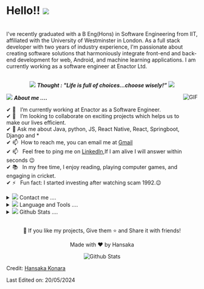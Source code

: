 # Hello!! <img src="https://media.giphy.com/media/hVa6t0WpoDOk7Pxb7l/giphy.gif" width="50">
<br/>
I've recently graduated with a B Eng(Hons) in Software Engineering from IIT, affiliated with the University of Westminster in London. As a full stack developer with two years of industry experience, I'm passionate about creating software solutions that harmoniously integrate front-end and back-end development for web, Android, and machine learning applications. I am currently working as a software engineer at Enactor Ltd.
<br/>
<br/>
<p align="center">
<img src="https://media.giphy.com/media/gH3LO09IOiZIqePwv9/giphy.gif" width="50" /> <b><i align="center">Thought : "Life is full of choices…choose wisely!”</i></b> <img src="https://media.giphy.com/media/qjqUcgIyRjsl2/giphy.gif" width="50" />
 </p>

<img align="right" alt="GIF" height="160px" src="https://media.giphy.com/media/Ah3zHH7hvsSB2/giphy.gif" />

<img src="https://media.giphy.com/media/iY8CRBdQXODJSCERIr/giphy.gif" width="30px">&nbsp;***About me ....***

✔  🔭 &nbsp; I’m currently working at Enactor as a Software Engineer.<br>
✔  🤝 &nbsp;  I’m looking to collaborate on exciting projects which helps us to make our lives efficient.<br>
✔  💬 Ask me about Java, python, JS, React Native, React, Springboot, Django and *<br>
✔  📫 &nbsp;How to reach me, you can email me at [Gmail](hansakakonara4@gmail.com)<br>
✔  📫 &nbsp; Feel free to ping me on [LinkedIn](https://www.linkedin.com/in/hansaka-konara-41a7a2200/),If I am alive I will answer within seconds 😉<br>
✔  📚 &nbsp; In my free time, I enjoy reading, playing computer games, and engaging in cricket.<br>
✔ ⚡ &nbsp; Fun fact: I started investing after watching scam 1992.😉
<br>

<!-- contact me -->
<details>
 <summary><img src="https://media.giphy.com/media/iY8CRBdQXODJSCERIr/giphy.gif" width="30px">&nbsp;Contact me ....</summary>
<div>
  <samp>
    <h2 align="center">you can reach me by:</h2>
    <p align="center">
      <br/>
      <a href="https://www.linkedin.com/in/hansaka-konara-41a7a2200/" target="blank"><img align="center"
         src="https://img.shields.io/badge/linkedin-%231DA1F2.svg?style=for-the-badge&logo=linkedin&logoColor=white"
         alt="azzar" height="30"/></a>
      <a href="https://www.facebook.com/hansakakonara99" target="blank"><img align="center"
         src="https://img.shields.io/badge/facebook-4267B2.svg?style=for-the-badge&logo=facebook&logoColor=white"
         alt="azzar" height="30"/></a>
      <a href="mailto:hansakakonara4@gmail.com" target="blank"><img align="center"
         src="https://img.shields.io/badge/gmail-EA4335.svg?style=for-the-badge&logo=gmail&logoColor=white"
         alt="azzar" height="30"/></a>
    </p>
  <p align="center">
      <a href="https://www.instagram.com/hans_akakonara/?hl=en" target="blank"><img align="center"
         src="https://img.shields.io/badge/instagram-%23E4405F.svg?style=for-the-badge&logo=Instagram&logoColor=white"
         alt="azzar" height="30"/></a>
      <br>
    </p>
  </samp>
</div>
</details>

<details>
 <summary><img src="https://media.giphy.com/media/iY8CRBdQXODJSCERIr/giphy.gif" width="30px">&nbsp;Language and Tools ....</summary>
 <div>
 <samp>
<p align="center">
<img src="https://raw.githubusercontent.com/rahul-jha98/github_readme_icons/main/language_and_tools/square/java/java.svg" style="vertical-align:top; margin:4px">
<img src="https://raw.githubusercontent.com/8bithemant/8bithemant/master/svg/dev/languages/js.svg" alt="js" style="vertical-align:top; margin:4px">
<img src="https://raw.githubusercontent.com/8bithemant/8bithemant/master/svg/dev/languages/python.svg" alt="python" style="vertical-align:top; margin:4px">
<img src="https://raw.githubusercontent.com/8bithemant/8bithemant/master/svg/dev/frameworks/react.svg" alt="react" style="vertical-align:top; margin:4px">
<img src="https://angular.io/assets/images/logos/angular/angular.svg" alt="angular" style="vertical-align: top; margin: 4px; width: 40px; height: 40px;">
<img src="https://cdn.worldvectorlogo.com/logos/django.svg" alt="django" style="vertical-align:top; margin: 4px; width: 40px; height: 40px;">
<img src="https://www.vectorlogo.zone/logos/pocoo_flask/pocoo_flask-icon.svg" alt="flask" style="vertical-align:top; margin: 4px; width: 40px; height: 40px;">
<img src="https://www.vectorlogo.zone/logos/springio/springio-icon.svg" alt="spring" style="vertical-align:top; margin: 4px; width: 40px; height: 40px;">
<img src="https://raw.githubusercontent.com/rahul-jha98/github_readme_icons/main/language_and_tools/square/node/node.svg" style="vertical-align:top; margin: 4px; width: 40px; height: 40px;">
<img src="https://raw.githubusercontent.com/devicons/devicon/master/icons/express/express-original-wordmark.svg" alt="express" width="60" height="60"/> 
<img src="https://raw.githubusercontent.com/devicons/devicon/master/icons/android/android-original-wordmark.svg" alt="android" style="vertical-align:top; margin: 4px; width: 40px; height: 40px;">
<img src="https://reactnative.dev/img/header_logo.svg" alt="reactnative" style="vertical-align:top; margin: 4px; width: 40px; height: 40px;">
<img src="https://www.vectorlogo.zone/logos/pytorch/pytorch-icon.svg" alt="pytorch" style="vertical-align:top; margin: 4px; width: 40px; height: 40px;"">
<img src="https://raw.githubusercontent.com/devicons/devicon/2ae2a900d2f041da66e950e4d48052658d850630/icons/pandas/pandas-original.svg" alt="pandas" style="vertical-align:top; margin: 4px; width: 40px; height: 40px;">
<img src="https://raw.githubusercontent.com/devicons/devicon/master/icons/postgresql/postgresql-original-wordmark.svg" alt="postgresql" style="vertical-align:top; margin: 4px; width: 40px; height: 40px;"">
<img src="https://raw.githubusercontent.com/devicons/devicon/master/icons/mysql/mysql-original-wordmark.svg" alt="mysql" style="vertical-align:top; margin: 4px; width: 40px; height: 40px;">
<img src="https://raw.githubusercontent.com/devicons/devicon/master/icons/mongodb/mongodb-original-wordmark.svg" alt="mongodb" width="60" height="60"/> 
<img src="https://www.vectorlogo.zone/logos/jenkins/jenkins-icon.svg" alt="jenkins" style="vertical-align:top; margin:4px">
<img src="https://raw.githubusercontent.com/devicons/devicon/master/icons/docker/docker-original-wordmark.svg" alt="docker" style="vertical-align:top; margin: 4px; width: 40px; height: 40px;"">
</p> 
 </samp> 
 </div>
 </details>
<!-- ### 📊 Github Stats -->
<details>
<summary><img src="https://media.giphy.com/media/iY8CRBdQXODJSCERIr/giphy.gif" width="30px">&nbsp;Github Stats ....</summary>
<div>
<samp>
  <p align="center">
 <img src="https://media.giphy.com/media/W5eoZHPpUx9sapR0eu/giphy.gif" width="30px" alt="Git"/>&nbsp;<i><b>Git Activeness</b></i></p>
 
<p align="center">
 
[![Hansaka's GitHub stats](https://github-readme-stats.vercel.app/api?username=hansaka373&count_private=true&show_icons=true&theme=radical)](https://github.com/hansaka373)
 
[![Top Langs](https://github-readme-stats.vercel.app/api/top-langs/?username=hansaka373&layout=compact)](https://github.com/anuraghazra/github-readme-stats)
 
<!--  # Productivity Stats📈: -->
<table>
  <tr>
    <td><img src="https://github-profile-summary-cards.vercel.app/api/cards/profile-details?username=hansaka373&theme=monokai"  display=block width=100% height=auto  alt="1" ></td>
   </tr>
</table>
 </p>
 </samp>
 </div>
 </details>
 <br>
 
<p align="center">🤍 If you like my projects, Give them ⭐ and Share it with friends!</p>
</p>
<p align="center">Made with ❤️ by Hansaka</p>


<p align="center">
        <img src="https://raw.githubusercontent.com/bornmay/bornmay/Update/svg/Bottom.svg" alt="Github Stats" />
</p>

Credit: [Hansaka Konara](https://github.com/hansaka373)

Last Edited on: 20/05/2024
